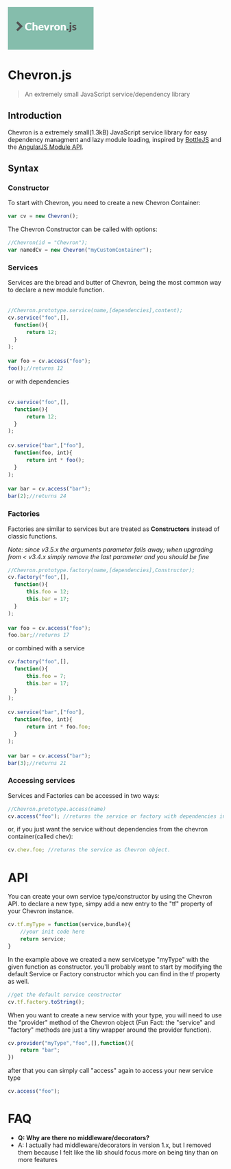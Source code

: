 ![ChevronJS](/chevron-logo.png)

# Chevron.js

> An extremely small JavaScript service/dependency library

## Introduction

Chevron is a extremely small(1.3kB) JavaScript service library for easy dependency managment and lazy module loading, inspired by [BottleJS](https://github.com/young-steveo/bottlejs) and the [AngularJS Module API](https://docs.angularjs.org/api/ng/type/angular.Module).

## Syntax

### Constructor

To start with Chevron, you need to create a new Chevron Container:

```javascript
var cv = new Chevron();
```

The Chevron Constructor can be called with options:

```javascript
//Chevron(id = "Chevron");
var namedCv = new Chevron("myCustomContainer");
```

### Services

Services are the bread and butter of Chevron, being the most common way to declare a new module function.

```javascript

//Chevron.prototype.service(name,[dependencies],content);
cv.service("foo",[],
  function(){
      return 12;
  }
);

var foo = cv.access("foo");
foo();//returns 12
```

or with dependencies

```javascript

cv.service("foo",[],
  function(){
      return 12;
  }
);

cv.service("bar",["foo"],
  function(foo, int){
      return int * foo();
  }
);

var bar = cv.access("bar");
bar(2);//returns 24
```

### Factories

Factories are similar to services but are treated as **Constructors** instead of classic functions.

_Note: since v3.5.x the arguments parameter falls away; when upgrading from < v3.4.x simply remove the last parameter and you should be fine_

```javascript
//Chevron.prototype.factory(name,[dependencies],Constructor);
cv.factory("foo",[],
  function(){
      this.foo = 12;
      this.bar = 17;
  }
);

var foo = cv.access("foo");
foo.bar;//returns 17
```

or combined with a service

```javascript
cv.factory("foo",[],
  function(){
      this.foo = 7;
      this.bar = 17;
  }
);

cv.service("bar",["foo"],
  function(foo, int){
      return int * foo.foo;
  }
);

var bar = cv.access("bar");
bar(3);//returns 21
```

### Accessing services

Services and Factories can be accessed in two ways:

```javascript
//Chevron.prototype.access(name)
cv.access("foo"); //returns the service or factory with dependencies injected into arguments
```

or, if you just want the service without dependencies from the chevron container(called chev):

```javascript
cv.chev.foo; //returns the service as Chevron object.
```

# API

You can create your own service type/constructor by using the Chevron API. to declare a new type, simpy add a new entry to the "tf" property of your Chevron instance.

```javascript
cv.tf.myType = function(service,bundle){
    //your init code here
    return service;
}
```

In the example above we created a new servicetype "myType" with the given function as constructor. you'll probably want to start by modifying the default Service or Factory constructor which you can find in the tf property as well.

```javascript
//get the default service constructor
cv.tf.factory.toString();
```

When you want to create a new service with your type, you will need to use the "provider" method of the Chevron object (Fun Fact: the "service" and "factory" methods are just a tiny wrapper around the provider function).

```javascript
cv.provider("myType","foo",[],function(){
    return "bar";
})
```

after that you can simply call "access" again to access your new service type

```javascript
cv.access("foo");
```

# FAQ

- **Q: Why are there no middleware/decorators?**
- A: I actually had middleware/decorators in version 1.x, but I removed them because I felt like the lib should focus more on being tiny than on more features
